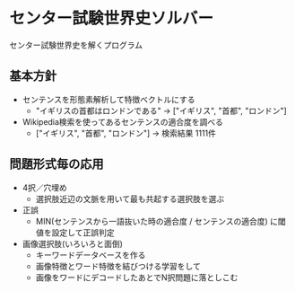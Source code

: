 センター試験世界史ソルバー
==========================
センター試験世界史を解くプログラム

## 基本方針
 * センテンスを形態素解析して特徴ベクトルにする
    * "イギリスの首都はロンドンである" -> ["イギリス", "首都", "ロンドン"]
 * Wikipedia検索を使ってあるセンテンスの適合度を調べる
 	* ["イギリス", "首都", "ロンドン"] -> 検索結果 1111件

## 問題形式毎の応用
 * 4択／穴埋め
 	* 選択肢近辺の文脈を用いて最も共起する選択肢を選ぶ
 * 正誤
    * MIN(センテンスから一語抜いた時の適合度 / センテンスの適合度) に閾値を設定して正誤判定
 * 画像選択肢(いろいろと面倒)
    * キーワードデータベースを作る
    * 画像特徴とワード特徴を結びつける学習をして
    * 画像をワードにデコードしたあとでN択問題に落としこむ
    
